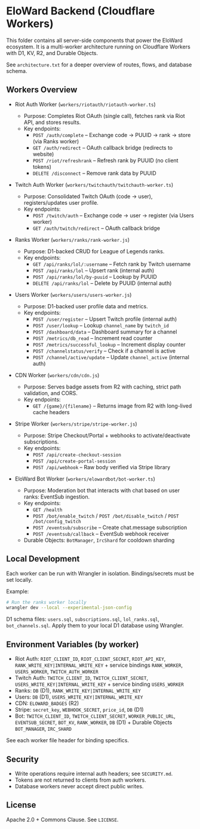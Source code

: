 # EloWard Backend (Cloudflare Workers)

This folder contains all server-side components that power the EloWard ecosystem. It is a multi-worker architecture running on Cloudflare Workers with D1, KV, R2, and Durable Objects.

See `architecture.txt` for a deeper overview of routes, flows, and database schema.

## Workers Overview

- Riot Auth Worker (`workers/riotauth/riotauth-worker.ts`)
  - Purpose: Completes Riot OAuth (single call), fetches rank via Riot API, and stores results.
  - Key endpoints:
    - `POST /auth/complete` – Exchange code → PUUID → rank → store (via Ranks worker)
    - `GET /auth/redirect` – OAuth callback bridge (redirects to website)
    - `POST /riot/refreshrank` – Refresh rank by PUUID (no client tokens)
    - `DELETE /disconnect` – Remove rank data by PUUID

- Twitch Auth Worker (`workers/twitchauth/twitchauth-worker.ts`)
  - Purpose: Consolidated Twitch OAuth (code → user), registers/updates user profile.
  - Key endpoints:
    - `POST /twitch/auth` – Exchange code → user → register (via Users worker)
    - `GET /auth/twitch/redirect` – OAuth callback bridge

- Ranks Worker (`workers/ranks/rank-worker.js`)
  - Purpose: D1-backed CRUD for League of Legends ranks.
  - Key endpoints:
    - `GET /api/ranks/lol/:username` – Fetch rank by Twitch username
    - `POST /api/ranks/lol` – Upsert rank (internal auth)
    - `POST /api/ranks/lol/by-puuid` – Lookup by PUUID
    - `DELETE /api/ranks/lol` – Delete by PUUID (internal auth)

- Users Worker (`workers/users/users-worker.js`)
  - Purpose: D1-backed user profile data and metrics.
  - Key endpoints:
    - `POST /user/register` – Upsert Twitch profile (internal auth)
    - `POST /user/lookup` – Lookup `channel_name` by `twitch_id`
    - `POST /dashboard/data` – Dashboard summary for a channel
    - `POST /metrics/db_read` – Increment read counter
    - `POST /metrics/successful_lookup` – Increment display counter
    - `POST /channelstatus/verify` – Check if a channel is active
    - `POST /channel/active/update` – Update `channel_active` (internal auth)

- CDN Worker (`workers/cdn/cdn.js`)
  - Purpose: Serves badge assets from R2 with caching, strict path validation, and CORS.
  - Key endpoints:
    - `GET /{game}/{filename}` – Returns image from R2 with long-lived cache headers

- Stripe Worker (`workers/stripe/stripe-worker.js`)
  - Purpose: Stripe Checkout/Portal + webhooks to activate/deactivate subscriptions.
  - Key endpoints:
    - `POST /api/create-checkout-session`
    - `POST /api/create-portal-session`
    - `POST /api/webhook` – Raw body verified via Stripe library

- EloWard Bot Worker (`workers/elowardbot/bot-worker.ts`)
  - Purpose: Moderation bot that interacts with chat based on user ranks: EventSub ingestion.
  - Key endpoints:
    - `GET /health`
    - `POST /bot/enable_twitch` / `POST /bot/disable_twitch` / `POST /bot/config_twitch`
    - `POST /eventsub/subscribe` – Create chat.message subscription
    - `POST /eventsub/callback` – EventSub webhook receiver
  - Durable Objects: `BotManager`, `IrcShard` for cooldown sharding

## Local Development

Each worker can be run with Wrangler in isolation. Bindings/secrets must be set locally.

Example:

```bash
# Run the ranks worker locally
wrangler dev --local --experimental-json-config
```

D1 schema files: `users.sql`, `subscriptions.sql`, `lol_ranks.sql`, `bot_channels.sql`.
Apply them to your local D1 database using Wrangler.

## Environment Variables (by worker)

- Riot Auth: `RIOT_CLIENT_ID`, `RIOT_CLIENT_SECRET`, `RIOT_API_KEY`, `RANK_WRITE_KEY|INTERNAL_WRITE_KEY` + service bindings `RANK_WORKER`, `USERS_WORKER`, `TWITCH_AUTH_WORKER`
- Twitch Auth: `TWITCH_CLIENT_ID`, `TWITCH_CLIENT_SECRET`, `USERS_WRITE_KEY|INTERNAL_WRITE_KEY` + service binding `USERS_WORKER`
- Ranks: `DB` (D1), `RANK_WRITE_KEY|INTERNAL_WRITE_KEY`
- Users: `DB` (D1), `USERS_WRITE_KEY|INTERNAL_WRITE_KEY`
- CDN: `ELOWARD_BADGES` (R2)
- Stripe: `secret_key`, `WEBHOOK_SECRET`, `price_id`, `DB` (D1)
- Bot: `TWITCH_CLIENT_ID`, `TWITCH_CLIENT_SECRET`, `WORKER_PUBLIC_URL`, `EVENTSUB_SECRET`, `BOT_KV`, `RANK_WORKER`, `DB` (D1) + Durable Objects `BOT_MANAGER`, `IRC_SHARD`

See each worker file header for binding specifics.

## Security

- Write operations require internal auth headers; see `SECURITY.md`.
- Tokens are not returned to clients from auth workers.
- Database workers never accept direct public writes.

## License

Apache 2.0 + Commons Clause. See `LICENSE`.
